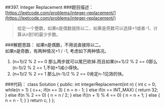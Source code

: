 ##397. Integer Replacement
###题目描述：[https://leetcode.com/problems/integer-replacement/](https://leetcode.com/problems/integer-replacement/)
> 给定一个整数，如果n是偶数就除以二，如果是奇数可以选择+1或者-1，计算从n到1的最少步数。

###解题思路：
如果n是偶数，不用说直接除以二。    
如果n是奇数，有两种情况+1 / -1, 考虑如下两种情况。    
1. (n+1)/2 % 2 == 0 那么两步就可以尾巴砍掉.而且如果(n+1)/2 % 2 == 0那么(n-1)/2 % 2 == 1,不如+1减小得快。    
2. (n+1)/2 % 2 == 1 那么(n-1)/2 % 2 == 0肯定n-1见效的快。

###代码：
	class Solution {
	public:
	    int integerReplacement(int n) {
	        int c = 0;
	        while(n > 1) {
	            c++;
	            if(n == 3) {
	                n = n - 1;
	            }
	            else if(n == INT_MAX) {
	                return 32;
	            }
	            else if(n % 2 == 0) {
	                n = n / 2;
	            }
	            else if((n + 1) % 4 == 0) {
	                n = n + 1;
	            }
	            else {
	                n = n - 1;
	            }
	        }
	        return c;
	    }
	};    
